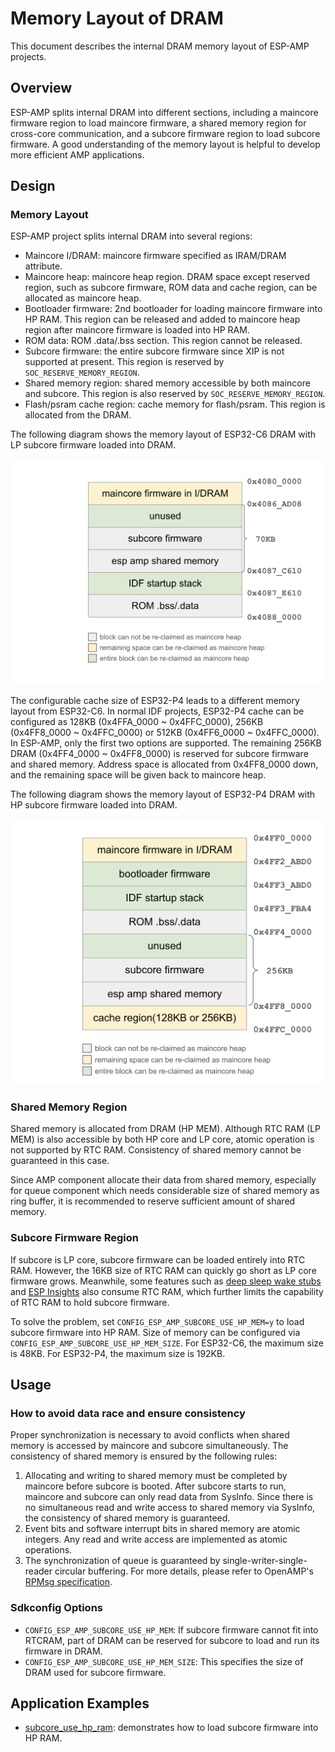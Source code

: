 # Memory Layout of DRAM

This document describes the internal DRAM memory layout of ESP-AMP projects.

## Overview

ESP-AMP splits internal DRAM into different sections, including a maincore firmware region to load maincore firmware, a shared memory region for cross-core communication, and a subcore firmware region to load subcore firmware. A good understanding of the memory layout is helpful to develop more efficient AMP applications.

## Design

### Memory Layout

ESP-AMP project splits internal DRAM into several regions:
* Maincore I/DRAM: maincore firmware specified as IRAM/DRAM attribute.
* Maincore heap: maincore heap region. DRAM space except reserved region, such as subcore firmware, ROM data and cache region, can be allocated as maincore heap.
* Bootloader firmware: 2nd bootloader for loading maincore firmware into HP RAM. This region can be released and added to maincore heap region after maincore firmware is loaded into HP RAM.
* ROM data: ROM .data/.bss section. This region cannot be released.
* Subcore firmware: the entire subcore firmware since XIP is not supported at present. This region is reserved by `SOC_RESERVE_MEMORY_REGION`.
* Shared memory region: shared memory accessible by both maincore and subcore. This region is also reserved by `SOC_RESERVE_MEMORY_REGION`.
* Flash/psram cache region: cache memory for flash/psram. This region is allocated from the DRAM.

The following diagram shows the memory layout of ESP32-C6 DRAM with LP subcore firmware loaded into DRAM.

![mem_layout_c6](./imgs/esp_amp_mem_layout_c6.png)

The configurable cache size of ESP32-P4 leads to a different memory layout from ESP32-C6. In normal IDF projects, ESP32-P4 cache can be configured as 128KB (0x4FFA_0000 ~ 0x4FFC_0000), 256KB (0x4FF8_0000 ~ 0x4FFC_0000) or 512KB (0x4FF6_0000 ~ 0x4FFC_0000). In ESP-AMP, only the first two options are supported. The remaining 256KB DRAM (0x4FF4_0000 ~ 0x4FF8_0000) is reserved for subcore firmware and shared memory. Address space is allocated from 0x4FF8_0000 down, and the remaining space will be given back to maincore heap.

The following diagram shows the memory layout of ESP32-P4 DRAM with HP subcore firmware loaded into DRAM.

![mem_layout_p4](./imgs/esp_amp_mem_layout_p4.png)


### Shared Memory Region

Shared memory is allocated from DRAM (HP MEM). Although RTC RAM (LP MEM) is also accessible by both HP core and LP core, atomic operation is not supported by RTC RAM. Consistency of shared memory cannot be guaranteed in this case.

Since AMP component allocate their data from shared memory, especially for queue component which needs considerable size of shared memory as ring buffer, it is recommended to reserve sufficient amount of shared memory.

### Subcore Firmware Region

If subcore is LP core, subcore firmware can be loaded entirely into RTC RAM. However, the 16KB size of RTC RAM can quickly go short as LP core firmware grows. Meanwhile, some features such as [deep sleep wake stubs](https://docs.espressif.com/projects/esp-idf/en/v5.3.1/esp32c6/api-guides/deep-sleep-stub.html) and [ESP Insights](https://insights.espressif.com/) also consume RTC RAM, which further limits the capability of RTC RAM to hold subcore firmware.

To solve the problem, set `CONFIG_ESP_AMP_SUBCORE_USE_HP_MEM=y` to load subcore firmware into HP RAM. Size of memory can be configured via `CONFIG_ESP_AMP_SUBCORE_USE_HP_MEM_SIZE`. For ESP32-C6, the maximum size is 48KB. For ESP32-P4, the maximum size is 192KB.


## Usage

### How to avoid data race and ensure consistency

Proper synchronization is necessary to avoid conflicts when shared memory is accessed by maincore and subcore simultaneously. The consistency of shared memory is ensured by the following rules:

1. Allocating and writing to shared memory must be completed by maincore before subcore is booted. After subcore starts to run, maincore and subcore can only read data from SysInfo. Since there is no simultaneous read and write access to shared memory via SysInfo, the consistency of shared memory is guaranteed.
2. Event bits and software interrupt bits in shared memory are atomic integers. Any read and write access are implemented as atomic operations.
3. The synchronization of queue is guaranteed by single-writer-single-reader circular buffering. For more details, please refer to OpenAMP's [RPMsg specification](https://openamp.readthedocs.io/en/latest/protocol_details/rpmsg.html).

### Sdkconfig Options

* `CONFIG_ESP_AMP_SUBCORE_USE_HP_MEM`: If subcore firmware cannot fit into RTCRAM, part of DRAM can be reserved for subcore to load and run its firmware in DRAM.
* `CONFIG_ESP_AMP_SUBCORE_USE_HP_MEM_SIZE`: This specifies the size of DRAM used for subcore firmware.

## Application Examples

* [subcore_use_hp_ram](../examples/subcore_use_hp_ram): demonstrates how to load subcore firmware into HP RAM.
